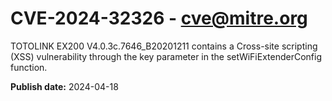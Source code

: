 # CVE-2024-32326 - cve@mitre.org

TOTOLINK EX200 V4.0.3c.7646_B20201211 contains a Cross-site scripting (XSS) vulnerability through the key parameter in the setWiFiExtenderConfig function.

**Publish date:** 2024-04-18
